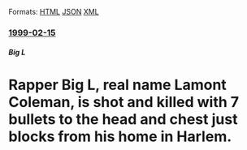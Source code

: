
Formats: [HTML](/news/1999/02/15/rapper-big-l-real-name-lamont-coleman-is-shot-and-killed-with-7-bullets-to-the-head-and-chest-just-blocks-from-his-home-in-harlem.html)  [JSON](/news/1999/02/15/rapper-big-l-real-name-lamont-coleman-is-shot-and-killed-with-7-bullets-to-the-head-and-chest-just-blocks-from-his-home-in-harlem.json)  [XML](/news/1999/02/15/rapper-big-l-real-name-lamont-coleman-is-shot-and-killed-with-7-bullets-to-the-head-and-chest-just-blocks-from-his-home-in-harlem.xml)  

### [1999-02-15](/news/1999/02/15/index.md)

##### Big L
#  Rapper Big L, real name Lamont Coleman, is shot and killed with 7 bullets to the head and chest just blocks from his home in Harlem.



